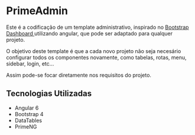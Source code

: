 # PrimeAdmin

Este é a codificação de um template administrativo, inspirado no [Bootstrap Dashboard ][dashboard] utilizando angular, que pode ser adaptado para qualquer projeto.

O objetivo deste template é que a cada novo projeto não seja necesário configurar todos os componentes novamente, como tabelas, rotas, menu, sidebar, login, etc...

Assim pode-se focar diretamente nos requisitos do projeto.

## Tecnologias Utilizadas

* Angular 6
* Bootstrap 4
* DataTables
* PrimeNG

[dashboard]: https://getbootstrap.com/docs/4.0/examples/dashboard/

